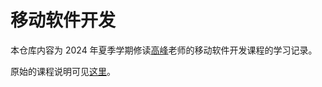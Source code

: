 # 移动软件开发

本仓库内容为 2024 年夏季学期修读[高峰](http://feng-gao.cn/)老师的移动软件开发课程的学习记录。

原始的课程说明可见[这里](https://gitee.com/gaopursuit/mobile_software/)。
